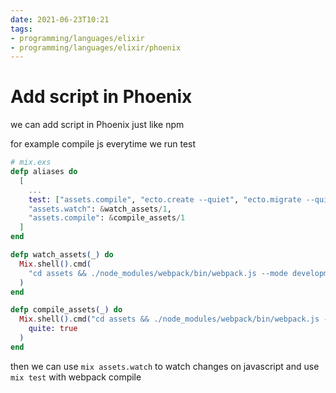 ```yaml
---
date: 2021-06-23T10:21
tags:
- programming/languages/elixir
- programming/languages/elixir/phoenix
---
```


# Add script in Phoenix

we can add script in Phoenix just like npm

for example compile js everytime we run test 

```elixir
# mix.exs
defp aliases do
  [
    ...
    test: ["assets.compile", "ecto.create --quiet", "ecto.migrate --quiet", "test"],
    "assets.watch": &watch_assets/1,
    "assets.compile": &compile_assets/1
  ]
end

defp watch_assets(_) do
  Mix.shell().cmd(
    "cd assets && ./node_modules/webpack/bin/webpack.js --mode development --watch"
  )
end

defp compile_assets(_) do
  Mix.shell().cmd("cd assets && ./node_modules/webpack/bin/webpack.js --mode development",
    quite: true
  )
end
```

then we can use `mix assets.watch` to watch changes on javascript and use `mix test` with webpack compile